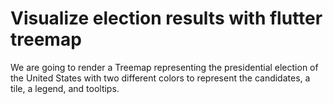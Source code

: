 # Visualize election results with flutter treemap

We are going to render a Treemap representing the presidential election of the United States with two different colors to represent the candidates, a tile, a legend, and tooltips. 
